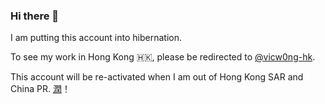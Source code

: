 ### Hi there 👋

I am putting this account into hibernation.

To see my work in Hong Kong :hong_kong:, please be redirected to [@vicw0ng-hk](https://github.com/vicw0ng-hk "Victor S. HUANG").

This account will be re-activated when I am out of Hong Kong SAR and China PR. [潤](https://github.com/The-Run-Philosophy-Organization/run "run")！
